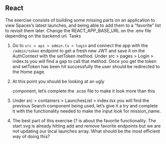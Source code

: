 ## React

The exercise consists of building some missing parts on an application to view Spacex’s latest launches, and being able to add them to a “favorite” list to revisit them later. Change the REACT_APP_BASE_URL on the .env file depending on the backend url.
Tasks

1. Go to `src > api > admin.ts > login` and connect the app with the `/admin/token` endpoint to get a fresh new JWT and save it on the AuthContext with the setToken method. Under src > pages > Login > index.ts you will find a gap to call that method. Once you get the token and setToken has been hit successfully the user should be redirected to the Home page.

2. At this point you should be looking at an ugly <Search/> component, let’s complete the .scss file to make it look more than this

3. Under src > containers > LaunchesList > index.tsx you will find the previous Search component being used, let’s give it a try and complete it with the functionality needed to make the input look for mission_name.

4. The best part of this exercise (? is about the favorite functionality. The start svg is already hitting add and remove favorite endpoints but we are not updating our local launches array. What should be the most efficient way of doing this?
